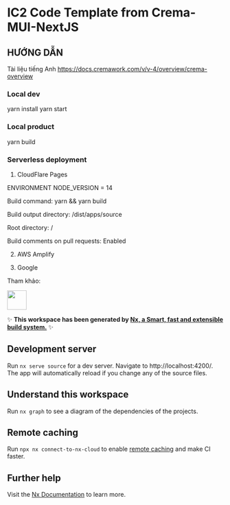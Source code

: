 # IC2 Code Template from Crema-MUI-NextJS
## HƯỚNG DẪN 
Tài liệu tiếng Anh https://docs.cremawork.com/v/v-4/overview/crema-overview

### Local dev
yarn install
yarn start

### Local product
yarn build

### Serverless deployment
1. CloudFlare Pages

ENVIRONMENT NODE_VERSION = 14

Build command: yarn && yarn build

Build output directory: /dist/apps/source

Root directory: /

Build comments on pull requests: Enabled


2. AWS Amplify


3. Google  

Tham khảo:

<a href="https://nx.dev" target="_blank" rel="noreferrer"><img src="https://raw.githubusercontent.com/nrwl/nx/master/images/nx-logo.png" width="45"></a>

✨ **This workspace has been generated by [Nx, a Smart, fast and extensible build system.](https://nx.dev)** ✨

## Development server

Run `nx serve source` for a dev server. Navigate to http://localhost:4200/. The app will automatically reload if you change any of the source files.

## Understand this workspace

Run `nx graph` to see a diagram of the dependencies of the projects.

## Remote caching

Run `npx nx connect-to-nx-cloud` to enable [remote caching](https://nx.app) and make CI faster.

## Further help

Visit the [Nx Documentation](https://nx.dev) to learn more.

